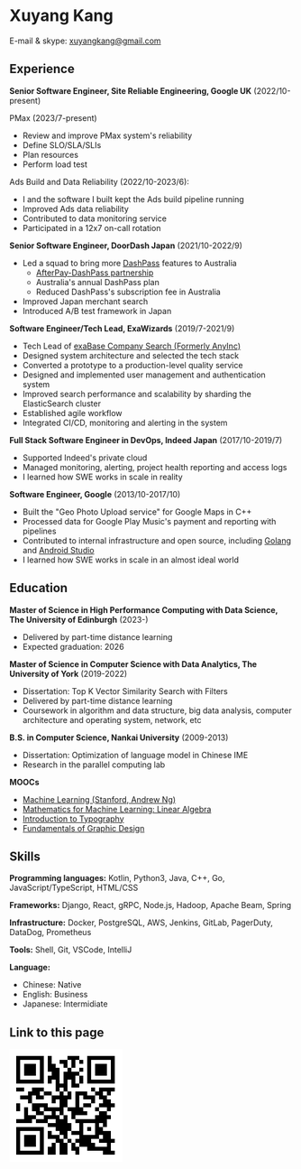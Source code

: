 Xuyang Kang
======

E-mail & skype: [xuyangkang@gmail.com](mailto:xuyangkang@gmail.com)

Experience
---------
**Senior Software Engineer, Site Reliable Engineering, Google UK** (2022/10-present)

PMax (2023/7-present)
- Review and improve PMax system's reliability
- Define SLO/SLA/SLIs
- Plan resources
- Perform load test

Ads Build and Data Reliability (2022/10-2023/6):
- I and the software I built kept the Ads build pipeline running
- Improved Ads data reliability
- Contributed to data monitoring service
- Participated in a 12x7 on-call rotation


**Senior Software Engineer, DoorDash Japan** (2021/10-2022/9)

- Led a squad to bring more [DashPass](https://help.doordash.com/consumers/s/article/What-is-DashPass?language=en_US) features to Australia
    -  [AfterPay-DashPass partnership](https://doordash.news/australia/dash-now-pay-later-doordash-launches-partnership-with-afterpay/)       
    - Australia's annual DashPass plan
    - Reduced DashPass's subscription fee in Australia
- Improved Japan merchant search
- Introduced A/B test framework in Japan

**Software Engineer/Tech Lead, ExaWizards** (2019/7-2021/9)

- Tech Lead of [exaBase Company Search (Formerly AnyInc)](https://exawizards.com/exabase/companysearch/)
- Designed system architecture and selected the tech stack
- Converted a prototype to a production-level quality service
- Designed and implemented user management and authentication system
- Improved search performance and scalability by sharding the ElasticSearch cluster
- Established agile workflow
- Integrated CI/CD, monitoring and alerting in the system

**Full Stack Software Engineer in DevOps, Indeed Japan** (2017/10-2019/7)

- Supported Indeed's private cloud
- Managed monitoring, alerting, project health reporting and access logs
- I learned how SWE works in scale in reality

**Software Engineer, Google** (2013/10-2017/10)

- Built the "Geo Photo Upload service" for Google Maps in C++
- Processed data for Google Play Music's payment and reporting with pipelines
- Contributed to internal infrastructure and open source, including [Golang](https://github.com/golang/go/blob/0652274c10f8f2a520c30bf43bb968dac91bf9f5/AUTHORS#L1451) and [Android Studio](https://developer.android.com/training/app-indexing)
- I learned how SWE works in scale in an almost ideal world


Education
---------
**Master of Science in High Performance Computing with Data Science, The University of Edinburgh** (2023-)
- Delivered by part-time distance learning
- Expected graduation: 2026


**Master of Science in Computer Science with Data Analytics, The University of York** (2019-2022)

- Dissertation: Top K Vector Similarity Search with Filters
- Delivered by part-time distance learning
- Coursework in algorithm and data structure, big data analysis, computer architecture and operating system, network, etc

**B.S. in Computer Science, Nankai University** (2009-2013)

- Dissertation: Optimization of language model in Chinese IME
- Research in the parallel computing lab

**MOOCs**

- [Machine Learning (Stanford, Andrew Ng)](ML.pdf)
- [Mathematics for Machine Learning: Linear Algebra](https://coursera.org/share/f7b2a5490da199784863314e386667aa)
- [Introduction to Typography](https://coursera.org/share/7b866f49bc2d8a5714392ed96a91f684)
- [Fundamentals of Graphic Design](https://coursera.org/share/bd60ef42629374c2630913ae19af00fc)


Skills
------
**Programming languages:** Kotlin, Python3, Java, C++, Go, JavaScript/TypeScript, HTML/CSS

**Frameworks:** Django, React, gRPC, Node.js, Hadoop, Apache Beam, Spring

**Infrastructure:** Docker, PostgreSQL, AWS, Jenkins, GitLab, PagerDuty, DataDog, Prometheus

**Tools:** Shell, Git, VSCode, IntelliJ

**Language:**

- Chinese: Native
- English: Business
- Japanese: Intermidiate

Link to this page
------
![](qr-resume.png)
